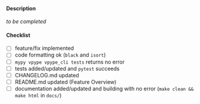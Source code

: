 #### Description

_to be completed_

#### Checklist

- [ ] feature/fix implemented
- [ ] code formatting ok (`black` and `isort`)
- [ ] `mypy vpype vpype_cli tests` returns no error
- [ ] tests added/updated and `pytest` succeeds
- [ ] CHANGELOG.md updated
- [ ] README.md updated (Feature Overview)
- [ ] documentation added/updated and building with no error (`make clean && make html` in `docs/`)
